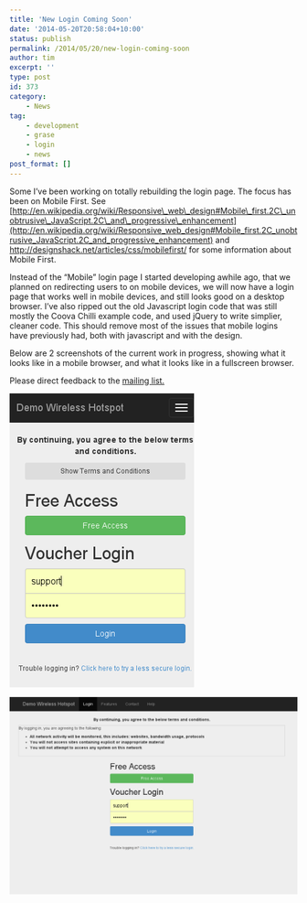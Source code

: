 ```yaml
---
title: 'New Login Coming Soon'
date: '2014-05-20T20:58:04+10:00'
status: publish
permalink: /2014/05/20/new-login-coming-soon
author: tim
excerpt: ''
type: post
id: 373
category:
    - News
tag:
    - development
    - grase
    - login
    - news
post_format: []
---
```

Some I’ve been working on totally rebuilding the login page. The focus has been on Mobile First. See [http://en.wikipedia.org/wiki/Responsive\_web\_design#Mobile\_first.2C\_unobtrusive\_JavaScript.2C\_and\_progressive\_enhancement](http://en.wikipedia.org/wiki/Responsive_web_design#Mobile_first.2C_unobtrusive_JavaScript.2C_and_progressive_enhancement) and <http://designshack.net/articles/css/mobilefirst/> for some information about Mobile First.

Instead of the “Mobile” login page I started developing awhile ago, that we planned on redirecting users to on mobile devices, we will now have a login page that works well in mobile devices, and still looks good on a desktop browser. I’ve also ripped out the old Javascript login code that was still mostly the Coova Chilli example code, and used jQuery to write simplier, cleaner code. This should remove most of the issues that mobile logins have previously had, both with javascript and with the design.

Below are 2 screenshots of the current work in progress, showing what it looks like in a mobile browser, and what it looks like in a fullscreen browser.

Please direct feedback to the [mailing list.](https://grasehotspot.org/support/mailing-list/ "Mailing List")

[![Demo Wireless Hotspot   Login (1)](../../../uploads/2014/05/Demo-Wireless-Hotspot-Login-1.png)](https://grasehotspot.org/wp-content/uploads/2014/05/Demo-Wireless-Hotspot-Login-1.png)

[![Demo Wireless Hotspot   Login](../../../uploads/2014/05/Demo-Wireless-Hotspot-Login.png)](https://grasehotspot.org/wp-content/uploads/2014/05/Demo-Wireless-Hotspot-Login.png)